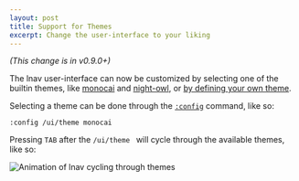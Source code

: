 ```yaml
---
layout: post
title: Support for Themes
excerpt: Change the user-interface to your liking
---
```


*(This change is in v0.9.0+)*

The lnav user-interface can now be customized by selecting one of the
builtin themes, like
[monocai](https://github.com/tstack/lnav/blob/master/src/themes/monocai.json)
and
[night-owl](https://github.com/tstack/lnav/blob/master/src/themes/night-owl.json),
or
[by defining your own theme](https://lnav.readthedocs.io/en/latest/config.html#theme-definitions).

Selecting a theme can be done through the
[`:config`](https://docs.lnav.org/en/latest/commands.html#config-option-value)
command, like so:

```
:config /ui/theme monocai
```

Pressing `TAB` after the `/ui/theme ` will cycle through the available themes,
like so:

![Animation of lnav cycling through themes](/assets/images/lnav-theme-cycle.gif)
